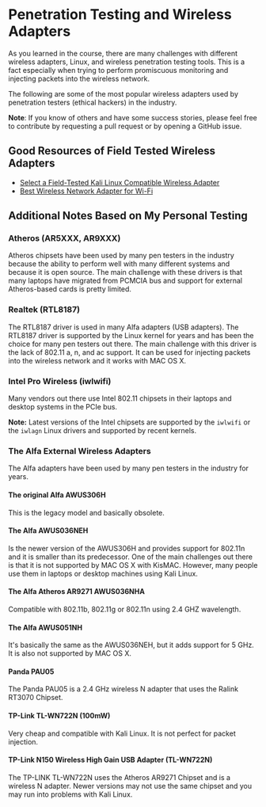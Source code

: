 # Penetration Testing and Wireless Adapters
As you learned in the course, there are many challenges with different wireless adapters, Linux, and wireless penetration testing tools. This is a fact especially when trying to perform promiscuous monitoring and injecting packets into the wireless network.

The following are some of the most popular wireless adapters used by penetration testers (ethical hackers) in the industry.

**Note**: If you know of others and have some success stories, please feel free to contribute by requesting a pull request or by opening a GitHub issue.

## Good Resources of Field Tested Wireless Adapters

- [Select a Field-Tested Kali Linux Compatible Wireless Adapter](https://null-byte.wonderhowto.com/how-to/select-field-tested-kali-linux-compatible-wireless-adapter-0180076/)
- [Best Wireless Network Adapter for Wi-Fi ](https://null-byte.wonderhowto.com/how-to/buy-best-wireless-network-adapter-for-wi-fi-hacking-2018-0178550/)

## Additional Notes Based on My Personal Testing


### Atheros (AR5XXX, AR9XXX)
Atheros chipsets have been used by many pen testers in the industry because the ability to perform well with many different systems and because it is open source. The main challenge with these drivers is that many laptops have migrated from PCMCIA bus and support for external Atheros-based cards is pretty limited.

### Realtek (RTL8187)
The RTL8187 driver is used in many Alfa adapters (USB adapters). The RTL8187 driver is supported by the Linux kernel for years and has been the choice for many pen testers out there. The main challenge with this driver is the lack of 802.11 a, n, and ac support. It can be used for injecting packets into the wireless network and it works with MAC OS X.

### Intel Pro Wireless (iwlwifi)
Many vendors out there use Intel 802.11 chipsets in their laptops and desktop systems in the PCIe bus.

**Note:** Latest versions of the Intel chipsets are supported by the `iwlwifi` or the `iwlagn` Linux drivers and supported by recent kernels.

### The Alfa External Wireless Adapters
The Alfa adapters have been used by many pen testers in the industry for years.

#### The original Alfa AWUS306H
This is the legacy model and basically obsolete.

#### The Alfa AWUS036NEH
Is the newer version of the AWUS306H and provides support for 802.11n and it is smaller than its predecessor. One of the main challenges out there is that it is not supported by MAC OS X with KisMAC. However, many people use them in laptops or desktop machines using Kali Linux.

#### The Alfa Atheros AR9271 AWUS036NHA
Compatible with  802.11b, 802.11g or 802.11n using 2.4 GHZ wavelength.

#### The Alfa AWUS051NH
It's basically the same as the AWUS036NEH, but it adds support for 5 GHz. It is also not supported by MAC OS X.

#### Panda PAU05
The Panda PAU05 is a 2.4 GHz wireless N adapter that uses the Ralink RT3070 Chipset.

#### TP-Link TL-WN722N (100mW)
Very cheap and compatible with Kali Linux. It is not perfect for packet injection.

#### TP-Link N150 Wireless High Gain USB Adapter (TL-WN722N)
The TP-LINK TL-WN722N uses the Atheros AR9271 Chipset and is a wireless N adapter. Newer versions may not use the same chipset and you may run into problems with Kali Linux.
